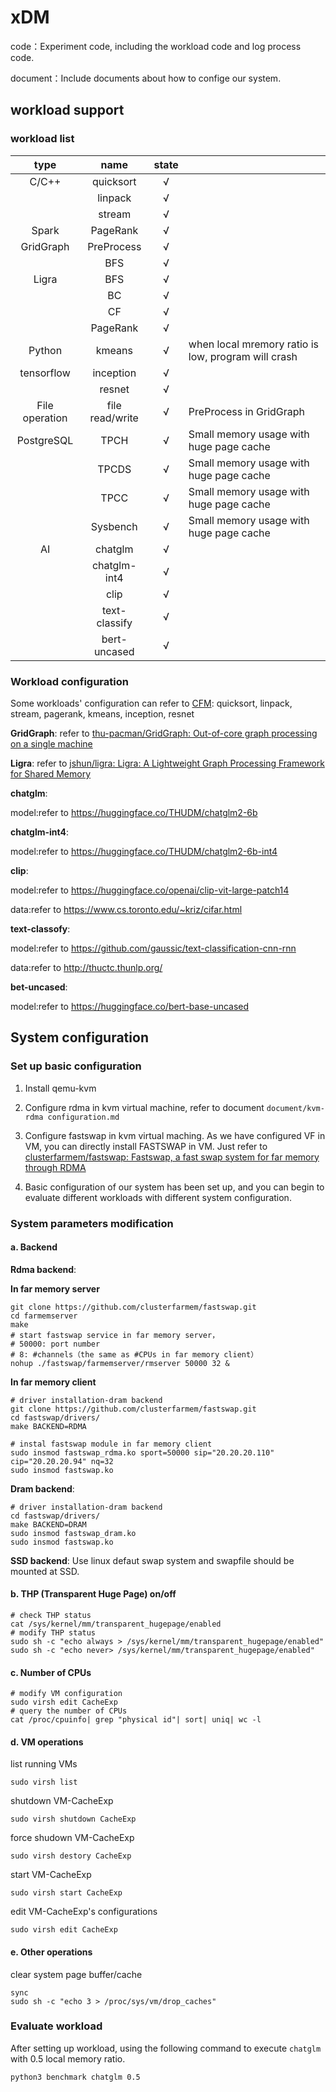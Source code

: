 # xDM

code：Experiment code, including the workload code and log process code. 

document：Include documents about how to confige our system.

## workload support

### workload list

| type           | name            | state |                                                     |
|:--------------:|:---------------:|:-----:| --------------------------------------------------- |
| C/C++          | quicksort       | √     |                                                     |
|                | linpack         | √     |                                                     |
|                | stream          | √     |                                                     |
| Spark          | PageRank        | √     |                                                     |
| GridGraph      | PreProcess      | √     |                                                     |
|                | BFS             | √     |                                                     |
| Ligra          | BFS             | √     |                                                     |
|                | BC              | √     |                                                     |
|                | CF              | √     |                                                     |
|                | PageRank        | √     |                                                     |
| Python         | kmeans          | √     | when local mremory ratio is low, program will crash |
| tensorflow     | inception       | √     |                                                     |
|                | resnet          | √     |                                                     |
| File operation | file read/write | √     | PreProcess in GridGraph                             |
| PostgreSQL     | TPCH            | √     | Small memory usage with huge page cache             |
|                | TPCDS           | √     | Small memory usage with huge page cache             |
|                | TPCC            | √     | Small memory usage with huge page cache             |
|                | Sysbench        | √     | Small memory usage with huge page cache             |
| AI             | chatglm         | √     |                                                     |
|                | chatglm-int4    | √     |                                                     |
|                | clip            | √     |                                                     |
|                | text-classify   | √     |                                                     |
|                | bert-uncased    | √     |                                                     |

### Workload configuration

Some workloads' configuration can refer to [CFM](https://github.com/clusterfarmem/cfm): quicksort, linpack, stream, pagerank, kmeans, inception, resnet

**GridGraph**: refer to [thu-pacman/GridGraph: Out-of-core graph processing on a single machine](https://github.com/thu-pacman/GridGraph)

**Ligra**: refer to [jshun/ligra: Ligra: A Lightweight Graph Processing Framework for Shared Memory](https://github.com/jshun/ligra)

**chatglm**:

model:refer to https://huggingface.co/THUDM/chatglm2-6b

**chatglm-int4**:

model:refer to https://huggingface.co/THUDM/chatglm2-6b-int4

**clip**:

model:refer to https://huggingface.co/openai/clip-vit-large-patch14

data:refer to https://www.cs.toronto.edu/~kriz/cifar.html

**text-classofy**:

model:refer to https://github.com/gaussic/text-classification-cnn-rnn

data:refer to http://thuctc.thunlp.org/ 

**bet-uncased**:

model:refer to https://huggingface.co/bert-base-uncased

## System configuration

### Set up basic configuration

1. Install qemu-kvm

2. Configure rdma in kvm virtual machine, refer to document `document/kvm-rdma configuration.md`

3. Configure fastswap in kvm virtual maching. As we have configured VF in VM, you can directly install FASTSWAP in VM. Just refer to [clusterfarmem/fastswap: Fastswap, a fast swap system for far memory through RDMA ](https://github.com/clusterfarmem/fastswap)

4. Basic configuration of our system has been set up, and you can begin to evaluate different workloads with different system configuration.

### System parameters modification

#### a. Backend

**Rdma backend**: 

**In far memory server**

```shell
git clone https://github.com/clusterfarmem/fastswap.git
cd farmemserver
make
# start fastswap service in far memory server，
# 50000: port number
# 8: #channels（the same as #CPUs in far memory client）
nohup ./fastswap/farmemserver/rmserver 50000 32 &
```

**In far memory client**

```shell
# driver installation-dram backend
git clone https://github.com/clusterfarmem/fastswap.git
cd fastswap/drivers/
make BACKEND=RDMA

# instal fastswap module in far memory client
sudo insmod fastswap_rdma.ko sport=50000 sip="20.20.20.110" cip="20.20.20.94" nq=32
sudo insmod fastswap.ko
```

**Dram backend**: 

```shell
# driver installation-dram backend
cd fastswap/drivers/
make BACKEND=DRAM
sudo insmod fastswap_dram.ko
sudo insmod fastswap.ko
```

**SSD backend**: Use linux defaut swap system and swapfile should be mounted at SSD.

#### b. THP (Transparent Huge Page) on/off

```shell
# check THP status
cat /sys/kernel/mm/transparent_hugepage/enabled
# modify THP status
sudo sh -c "echo always > /sys/kernel/mm/transparent_hugepage/enabled"
sudo sh -c "echo never> /sys/kernel/mm/transparent_hugepage/enabled"
```

#### c. Number of CPUs

```shell
# modify VM configuration
sudo virsh edit CacheExp
# query the number of CPUs
cat /proc/cpuinfo| grep "physical id"| sort| uniq| wc -l
```

#### d. VM operations

list running VMs

```shell
sudo virsh list
```

shutdown VM-CacheExp

```shell
sudo virsh shutdown CacheExp
```

force shudown VM-CacheExp

```shell
sudo virsh destory CacheExp
```

start VM-CacheExp

```shell
sudo virsh start CacheExp
```

edit VM-CacheExp's configurations

```shell
sudo virsh edit CacheExp
```

#### e. Other operations

clear system page buffer/cache

```shell
sync
sudo sh -c "echo 3 > /proc/sys/vm/drop_caches"
```

### Evaluate workload

After setting up workload, using the following command to execute `chatglm `with 0.5 local memory ratio.

```shell
python3 benchmark chatglm 0.5
```
